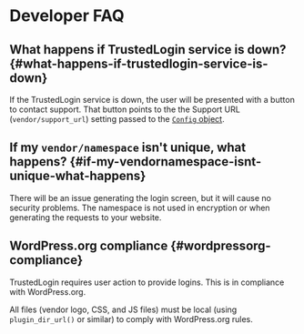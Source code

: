 # Developer FAQ

## What happens if TrustedLogin service is down? {#what-happens-if-trustedlogin-service-is-down}

If the TrustedLogin service is down, the user will be presented with a button to contact support. That button points to the the Support URL (`vendor/support_url`) setting passed to the [`Config` object](configuration/). 

## If my `vendor/namespace` isn't unique, what happens? {#if-my-vendornamespace-isnt-unique-what-happens}

There will be an issue generating the login screen, but it will cause no security problems. The namespace is not used in
encryption or when generating the requests to your website.

## WordPress.org compliance {#wordpressorg-compliance}

TrustedLogin requires user action to provide logins. This is in compliance with WordPress.org.

All files (vendor logo, CSS, and JS files) must be local (using `plugin_dir_url()` or similar) to comply with WordPress.org rules.